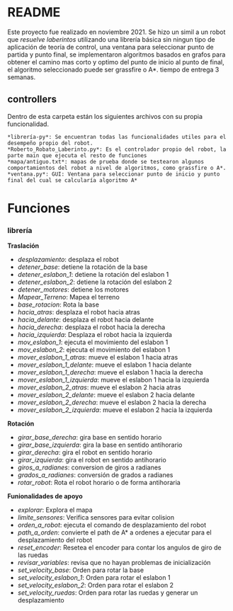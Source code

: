 # README
Este proyecto fue realizado en noviembre 2021. Se hizo un simil a un robot que *resuelve laberintos* utilizando una librería básica sin ningun tipo de aplicación de teoría de control, una ventana para seleccionar punto de partida y punto final, se implementaron algoritmos basados en grafos para obtener el camino mas corto y optimo del punto de inicio al punto de final, el algoritmo seleccionado puede ser grassfire o A*. tiempo de entrega 3 semanas.

## controllers
Dentro de esta carpeta están los siguientes archivos con su propia funcionalidad.

    *librería-py*: Se encuentran todas las funcionalidades utiles para el desempeño propio del robot.
    *Roberto_Robato_Laberinto.py*: Es el controlador propio del robot, la parte main que ejecuta el resto de funciones
    *mapa/antiguo.txt*: mapas de prueba donde se testearon algunos comportamientos del robot a nivel de algoritmos, como grassfire o A*.
    *ventana.py*: GUI: Ventana para seleccionar punto de inicio y punto final del cual se calcularía algoritmo A*

# Funciones
### librería
**Traslación**

* *desplazamiento*: desplaza el robot
* *detener_base*: detiene la rotación de la base
* *detener_eslabon_1*: detiene la rotación del eslabon 1
* *detener_eslabon_2*: detiene la rotación del eslabon 2
* *detener_motores*: detiene los motores
* *Mapear_Terreno*: Mapea el terreno
* *base_rotacion*: Rota la base
* *hacia_atras*: desplaza el robot hacia atras
* *hacia_delante*: desplaza el robot hacia delante
* *hacia_derecha*: desplaza el robot hacia la derecha
* *hacia_izquierda*: Desplaza el robot hacia la izquierda
* *mov_eslabon_1*: ejecuta el movimiento del eslabon 1
* *mov_eslabon_2*: ejecuta el movimiento del eslabon 1
* *mover_eslabon_1_atras*: mueve el eslabon 1 hacia atras
* *mover_eslabon_1_delante*: mueve el eslabon 1 hacia delante
* *mover_eslabon_1_derecha*: mueve el eslabon 1 hacia la derecha
* *mover_eslabon_1_izquierda*: mueve el eslabon 1 hacia la izquierda
* *mover_eslabon_2_atras*: mueve el eslabon 2 hacia atras
* *mover_eslabon_2_delante*: mueve el eslabon 2 hacia delante
* *mover_eslabon_2_derecha*: mueve el eslabon 2 hacia la derecha
* *mover_eslabon_2_izquierda*: mueve el eslabon 2 hacia la izquierda

**Rotación**

* *girar_base_derecha*: gira base en sentido horario
* *girar_base_izquierda*: gira la base en sentido antihorario
* *girar_derecha*: gira el robot en sentido horario
* *girar_izquierda*: gira el robot en sentido antihorario
* *giros_a_radianes*: conversion de giros a radianes
* *grados_a_radianes*: conversión de grados a radianes
* *rotar_robot*: Rota el robot horario o de forma antihoraria

**Funionalidades de apoyo**

* *explorar*: Explora el mapa
* *limite_sensores*: Verifica sensores para evitar colision
* *orden_a_robot*: ejecuta el comando de desplazamiento del robot
* *path_a_orden*: convierte el path de A* a ordenes a ejecutar para el desplazamiento del robot
* *reset_encoder*: Resetea el encoder para contar los angulos de giro de las ruedas
* *revisar_variables*: revisa que no hayan problemas de inicialización
* *set_velocity_base*: Orden para rotar la base
* *set_velocity_eslabon_1*: Orden para rotar el eslabon 1
* *set_velocity_eslabon_2*: Orden para rotar el eslabon 2
* *set_velocity_ruedas*: Orden para rotar las ruedas y generar un desplazamiento
